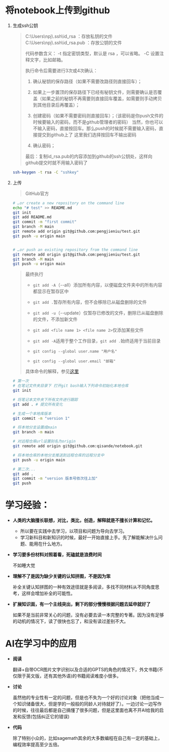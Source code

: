 # 将notebook上传到github

1. 生成ssh公钥

   > C:\Users\npj\\.ssh\id_rsa ：存放私钥的文件
   > C:\Users\npj\\.ssh\id_rsa.pub ：存放公钥的文件
   >
   > 
   >
   > 代码参数含义：
   > -t 指定密钥类型，默认是 rsa ，可以省略。
   > -C 设置注释文字，比如邮箱。
   >
   > 
   >
   > 执行命令后需要进行3次或4次确认：
   >
   > 1. 确认秘钥的保存路径（如果不需要改路径则直接回车）；
   >
   > 2. 如果上一步置顶的保存路径下已经有秘钥文件，则需要确认是否覆盖（如果之前的秘钥不再需要则直接回车覆盖，如需要则手动拷贝到其他目录后再覆盖）；
   > 3. 创建密码（如果不需要密码则直接回车）；（该密码是你push文件的时候要输入的密码，而不是github管理者的密码）
   >    当然，你也可以不输入密码，直接按回车。那么push的时候就不需要输入密码，直接提交到github上了
   >    这里我们选择按回车不输出密码
   >
   > 4. 确认密码；
   >
   >    
   >
   > 最后：复制id_rsa.pub的内容添加到github的ssh公钥处，这样向github提交时就不用输入密码了

   ```bash
   ssh-keygen -t rsa -C "sshkey"
   ```

   

2. 上传

   > GitHub官方

   ```bash
   # …or create a new repository on the command line
   echo "# test" >> README.md
   git init
   git add README.md
   git commit -m "first commit"
   git branch -M main
   git remote add origin git@github.com:pengjieniu/test.git
   git push -u origin main
   
   
   # …or push an existing repository from the command line
   git remote add origin git@github.com:pengjieniu/test.git
   git branch -M main
   git push -u origin main
   
   ```

   > 最终执行
   >
   > - `git add -A`（--all）添加所有内容，以便磁盘文件夹中的所有内容都显示在暂存区中
   > - `git add .`暂存所有内容，但不会移除已从磁盘删除的文件
   > - `git add -u`（--update）仅暂存已修改的文件，删除已从磁盘删除的文件，不添加新文件
   > - `git add <file name 1> <file name 2>`仅添加某些文件
   >
   > - `git add -A`适用于整个工作目录，`git add .`始终适用于当前目录
   >
   > - `git config --global user.name "用户名" `
   >
   > - `git config --global user.email "邮箱"`
   >
   > 具体命令的解释，参见[这里](https://blog.csdn.net/wq6ylg08/article/details/89028412)
   
   ```bash
   # 第一次
   # 在笔记文件夹目录下 打开git bash输入下列命令初始化本地仓库
   git init 
   
   # 将笔记本文件夹下所有文件进行跟踪
   git add . # 提交所有变化
   
   # 生成一个本地库版本
   git commit -m "version 1"
   
   # 将本地分支设置成main
   git branch -m main
   
   # 对远程仓库url设置别名为origin
   git remote add origin git@github.com:qisande/notebook.git
   
   # 将本地仓库的本地分支推送到远程仓库的远程分支中
   git push -u origin main
   ```
   
   ```bash
   # 第二次...
   git add .
   git commit -m "version 版本号依次往上加"
   git push
   ```
   
   

# 学习经验：

- **人类的大脑擅长联想，对比，类比，创造，解释就是不擅长计算和记忆。**
  
  - 所以要在实践中去学习，以项目和问题为导向去学习。
  - 学习新科目和新知识的时候，最好一开始直接上手。先了解能解决什么问题、能用在什么地方。
  
- **学习要多份材料对照着看，死磕就是浪费时间**

  不如睡大觉

- **理解不了是因为缺少关键的认知拼图，不是因为笨**

  补全关键认知拼图的一种有效途径就是多阅读，多找不同材料从不同角度思考，这样会增加补全的可能性。

- **扩展知识面，有一个主线突出，剩下的部分慢慢根据问题去延申就好了**

  如果不是当前非常关心的问题，没有必要去读一本完整的专著。因为没有足够的动机的情况下，读了很快也忘了，和没有读过差别不大。

# AI在学习中的应用

- **阅读**

  翻译+自带OCR图片文字识别以及合适的GPTS的角色的情况下，外文书籍(不仅限于英文版，还有其他外语)的书籍阅读难度小很多。

- **讨论**

  虽然他的专业性有一定的问题，但是也不失为一个好的讨论对象（把他当成一个知识储备很大，但是学的一般般的同龄人对待就好了）。一边讨论一边写作的时候，往往最后都是自己搞懂了很多问题，但是这里面也离不开AI给我的启发和反馈(包括纠正它的错误)

- **代码**

  除了特别小众的，比如sagemath其余的大多数编程在自己有一定的基础上，编程效率提高至少五倍。

